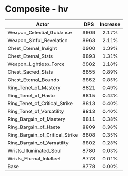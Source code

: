 # Composite - hv
| Actor | DPS | Increase |
|---|:---:|:---:|
|Weapon_Celestial_Guidance|8968|2.17%|
|Weapon_Sinful_Revelation|8963|2.11%|
|Chest_Eternal_Insight|8900|1.39%|
|Chest_Eternal_Stats|8893|1.31%|
|Weapon_Lightless_Force|8882|1.18%|
|Chest_Sacred_Stats|8855|0.89%|
|Chest_Eternal_Bounds|8852|0.85%|
|Ring_Tenet_of_Mastery|8821|0.49%|
|Ring_Tenet_of_Haste|8815|0.43%|
|Ring_Tenet_of_Critical_Strike|8813|0.40%|
|Ring_Tenet_of_Versatility|8813|0.40%|
|Ring_Bargain_of_Mastery|8811|0.38%|
|Ring_Bargain_of_Haste|8809|0.36%|
|Ring_Bargain_of_Critical_Strike|8808|0.35%|
|Ring_Bargain_of_Versatility|8802|0.28%|
|Wrists_Illuminated_Soul|8780|0.03%|
|Wrists_Eternal_Intellect|8778|0.01%|
|Base|8778|0.00%|
